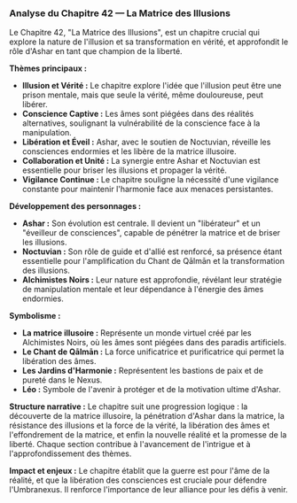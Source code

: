 ### Analyse du Chapitre 42 — La Matrice des Illusions

Le Chapitre 42, "La Matrice des Illusions", est un chapitre crucial qui explore la nature de l'illusion et sa transformation en vérité, et approfondit le rôle d'Ashar en tant que champion de la liberté.

**Thèmes principaux :**
*   **Illusion et Vérité :** Le chapitre explore l'idée que l'illusion peut être une prison mentale, mais que seule la vérité, même douloureuse, peut libérer.
*   **Conscience Captive :** Les âmes sont piégées dans des réalités alternatives, soulignant la vulnérabilité de la conscience face à la manipulation.
*   **Libération et Éveil :** Ashar, avec le soutien de Noctuvian, réveille les consciences endormies et les libère de la matrice illusoire.
*   **Collaboration et Unité :** La synergie entre Ashar et Noctuvian est essentielle pour briser les illusions et propager la vérité.
*   **Vigilance Continue :** Le chapitre souligne la nécessité d'une vigilance constante pour maintenir l'harmonie face aux menaces persistantes.

**Développement des personnages :**
*   **Ashar :** Son évolution est centrale. Il devient un "libérateur" et un "éveilleur de consciences", capable de pénétrer la matrice et de briser les illusions.
*   **Noctuvian :** Son rôle de guide et d'allié est renforcé, sa présence étant essentielle pour l'amplification du Chant de Qālmān et la transformation des illusions.
*   **Alchimistes Noirs :** Leur nature est approfondie, révélant leur stratégie de manipulation mentale et leur dépendance à l'énergie des âmes endormies.

**Symbolisme :**
*   **La matrice illusoire :** Représente un monde virtuel créé par les Alchimistes Noirs, où les âmes sont piégées dans des paradis artificiels.
*   **Le Chant de Qālmān :** La force unificatrice et purificatrice qui permet la libération des âmes.
*   **Les Jardins d'Harmonie :** Représentent les bastions de paix et de pureté dans le Nexus.
*   **Léo :** Symbole de l'avenir à protéger et de la motivation ultime d'Ashar.

**Structure narrative :**
Le chapitre suit une progression logique : la découverte de la matrice illusoire, la pénétration d'Ashar dans la matrice, la résistance des illusions et la force de la vérité, la libération des âmes et l'effondrement de la matrice, et enfin la nouvelle réalité et la promesse de la liberté. Chaque section contribue à l'avancement de l'intrigue et à l'approfondissement des thèmes.

**Impact et enjeux :**
Le chapitre établit que la guerre est pour l'âme de la réalité, et que la libération des consciences est cruciale pour défendre l'Umbranexus. Il renforce l'importance de leur alliance pour les défis à venir.